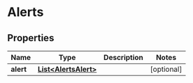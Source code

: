 # Alerts

## Properties
Name | Type | Description | Notes
------------ | ------------- | ------------- | -------------
**alert** | [**List&lt;AlertsAlert&gt;**](AlertsAlert.md) |  |  [optional]
